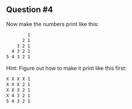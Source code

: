 ## Question #4

Now make the numbers print like this:

```bash
        1
      2 1
    3 2 1
  4 3 2 1
5 4 3 2 1
```

Hint: Figure out how to make it print like this first:

```bash
X X X X 1
X X X 2 1
X X 3 2 1
X 4 3 2 1
5 4 3 2 1
```